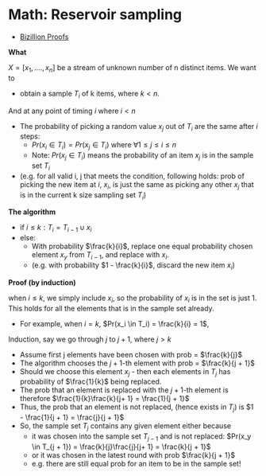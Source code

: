 # Math: Reservoir sampling

- [Bizillion Proofs](https://youtu.be/dWfo9XGrqKU)

**What**

$X = [x_1, ...., x_n]$ be a stream of unknown number of n distinct items. We want to
- obtain a sample $T_i$ of k items, where $k < n$.

And at any point of timing $i$ where $i < n$
- The probability of picking a random value $x_j$ out of $T_i$ are the same after $i$ steps:
  - $Pr(x_i \in T_i) = Pr(x_j \in T_i)$ where $\forall 1 \leq j \leq i \leq n$
  - Note: $Pr(x_j \in T_i)$ means the probability of an item $x_j$ is in the sample set $T_i$
- (e.g. for all valid i, j that meets the condition, following holds: prob of picking the new item at $i$, $x_i$, is just the same as picking any other $x_j$ that is in the current k size sampling set $T_i$)


**The algorithm**

- if $i \leq k: T_i = T_{i - 1} \cup { x_i }$
- else:
  - With probability $\frac{k}{i}$, replace one equal probability chosen element $x_y$ from $T_{i - 1}$, and replace with $x_i$.
  - (e.g. with probability $1 - \frac{k}{i}$, discard the new item $x_i$)


**Proof (by induction)**

when $i \leq k$, we simply include $x_i$, so the probability of $x_i$ is in the set is just 1. This holds for all the elements that is in the sample set already.

- For example, when $i = k$, $Pr(x_i \in T_i) = \frac{k}{i} = 1$,

Induction, say we go through $j$ to $j + 1$, where $j > k$
- Assume first j elements have been chosen with prob = $\frac{k}{j}$
- The algorithm chooses the $j + 1$-th element with prob = $\frac{k}{j + 1}$
- Should we choose this element $x_j$ - then each elements in $T_j$ has probability of $\frac{1}{k}$ being replaced.
- The prob that an element is replaced with the $j + 1$-th element is therefore $\frac{1}{k}\frac{k}{j+ 1} = \frac{1}{j + 1}$
- Thus, the prob that an element is not replaced, (hence exists in $T_j$) is $1 - \frac{1}{j + 1} = \frac{j}{j + 1}$
- So, the sample set $T_j$ contains any given element either because
  - it was chosen into the sample set $T_{j - 1}$ and is not replaced: $Pr(x_y \in T_{j + 1}) = \frac{k}{j}\frac{j}{j+ 1} = \frac{k}{j + 1}$
  - or it was chosen in the latest round with prob $\frac{k}{j + 1}$
  - e.g. there are still equal prob for an item to be in the sample set!